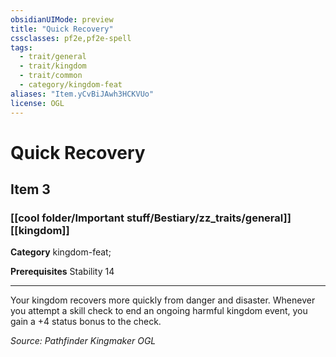 ```yaml
---
obsidianUIMode: preview
title: "Quick Recovery"
cssclasses: pf2e,pf2e-spell
tags:
  - trait/general
  - trait/kingdom
  - trait/common
  - category/kingdom-feat
aliases: "Item.yCvBiJAwh3HCKVUo"
license: OGL
---
```

# Quick Recovery
## Item 3
### [[cool folder/Important stuff/Bestiary/zz_traits/general]][[kingdom]]

**Category** kingdom-feat; 



**Prerequisites** Stability 14
* * *
Your kingdom recovers more quickly from danger and disaster. Whenever you attempt a skill check to end an ongoing harmful kingdom event, you gain a +4 status bonus to the check.

*Source: Pathfinder Kingmaker*
*OGL*